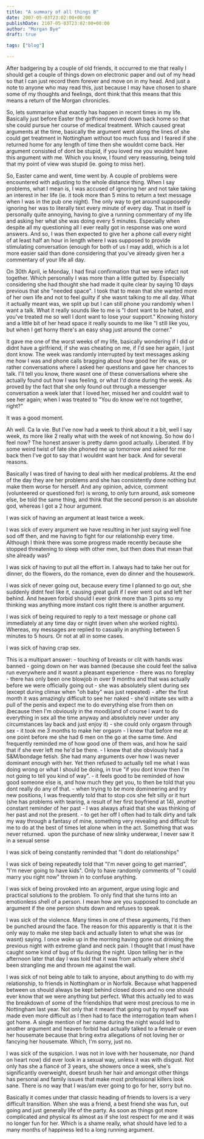 ```yaml
---
title: "A summary of all things B"
date: 2007-05-03T23:02:00+00:00
publishDate: 2107-05-03T23:02:00+00:00
author: "Morgan Bye"
draft: true

tags: ["blog"]

---
```


After badgering by a couple of old friends, it occurred to me that really I should get a couple of things down on electronic paper and out of my head so that I can just record them forever and move on in my head. And just a note to anyone who may read this, just because I may have chosen to share some of my thoughts and feelings, dont think that this means that this means a return of the Morgan chronicles.

So, lets summarise what exactly has happen in recent times in my life. Basically just before Easter the girlfriend moved down back home so that she could pursue her course of medical treatment. Which caused great arguments at the time, basically the argument went along the lines of she could get treatment in Nottingham without too much fuss and I feared if she returned home for any length of time then she wouldnt come back. Her argument consisted of dont be stupid, if you loved me you wouldnt have this argument with me. Which you know, I found very reassuring, being told that my point of view was stupid (ie. going to miss her).

So, Easter came and went, time went by. A couple of problems were encountered with adjusting to the whole distance thing. When I say problems, what I mean is, I was accused of ignoring her and not take taking an interest in her life (ie. it took more than 5 mins to return a text message when I was in the pub one night). The only way to get around supposedly ignoring her was to literally text every minute of every day. That in itself is personally quite annoying, having to give a running commentary of my life and asking her what she was doing every 5 minutes. Especially when despite all my questioning all I ever really got in response was one word answers. And so, I was then expected to give her a phone call every night of at least half an hour in length where I was supposed to provide stimulating conversation (enough for both of us I may add), which is a lot more easier said than done considering that you've already given her a commentary of your life all day.

On 30th April, ie Monday, I had final confirmation that we were infact not together. Which personally I was more than a little gutted by. Especially considering she had thought she had made it quite clear by saying 10 days previous that she "needed space". I took that to mean that she wanted more of her own life and not to feel guilty if she wasnt talking to me all day. What it actually meant was, we split up but I can still phone you randomly when I want a talk. What it really sounds like to me is "I dont want to be hated, and you've treated me so well I dont want to lose your support." Knowing history and a little bit of her head space it really sounds to me like "I still like you, but when I get horny there's an easy shag just around the corner."

It gave me one of the worst weeks of my life, basically wondering if I did or didnt have a girlfriend, if she was cheating on me, if I'd see her again, I just dont know. The week was randomly interrupted by text messages asking me how I was and phone calls bragging about how good her life was, or rather conversations where I asked her questions and gave her chances to talk. I'll tell you know, there wasnt one of these conversations where she actually found out how I was feeling, or what I'd done during the week. As proved by the fact that she only found out through a messenger conversation a week later that I loved her, missed her and couldnt wait to see her again; when I was treated to "You do know we're not together, right?"

It was a good moment.

Ah well. Ca la vie. But I've now had a week to think about it a bit, well I say week, its more like 2 really what with the week of not knowing. So how do I feel now?
The honest answer is pretty damn good actually. Liberated. If by some weird twist of fate she phoned me up tomorrow and asked for me back then I've got to say that I wouldnt want her back. And for several reasons.

Basically I was tired of having to deal with her medical problems. At the end of the day they are her problems and she has consistently done nothing but make them worse for herself. And any opinion, advice, comment (volunteered or questioned for) is wrong, to only turn around, ask someone else, be told the same thing, and think that the second person is an absolute god, whereas I got a 2 hour argument.

I was sick of having an argument at least twice a week.

I was sick of every argument we have resulting in her just saying well fine sod off then, and me having to fight for our relationship every time. Although I think there was some progress made recently because she stopped threatening to sleep with other men, but then does that mean that she already was?

I was sick of having to put all the effort in. I always had to take her out for dinner, do the flowers, do the romance, even do dinner and the housework.

I was sick of never going out, because every time I planned to go out, she suddenly didnt feel like it, causing great guilt if I ever went out and left her behind. And heaven forbid should I ever drink more than 3 pints so my thinking was anything more instant cos right there is another argument.

I was sick of being required to reply to a text message or phone call immediately at any time day or night (even when she worked nights). Whereas, my messages are replied to casually in anything between 5 minutes to 5 hours. Or not at all in some cases.

I was sick of having crap sex.

This is a multi­part answer:
­- touching of breasts or clit with hands was banned
­- going down on her was banned (because she could feel the saliva run everywhere and it wasnt a pleasant experience
­- there was no foreplay
­- there has only been one blowjob in over 9 months and that was actually before we were officially going out
­- she was absolutely silent during sex (except during climax when "oh baby" was just repeated)
­- after the first month it was amazingly difficult to see her naked
­- she'd initiate sex with a pull of the penis and expect me to do everything else from then on (because then I'm obviously in the mood)(and of course I want to do everything in sex all the time anyway and absolutely never under any circumstances lay back and just enjoy it)
­- she could only orgasm through sex
­- it took me 3 months to make her orgasm
­- I knew that before me at one point before me she had 6 men on the go at the same time. And frequently reminded me of how good one of them was, and how he said that if she ever left me he'd be there.
­- I knew that she obviously had a S&M/bondage fetish. She had many arguments over how I was never dominant enough with her. Yet then refused to actually tell me what I was doing wrong or what I should be doing, in true "if you dont know then I'm not going to tell you kind of way".
­- it feels good to be reminded of how good someone else is, and how much they get you, to then be told that you dont really do any of that.
­- when trying to be more domineering and try new positions, I was frequently told that to stop cos she felt silly or it hurt (she has problems with tearing, a result of her first boyfriend at 14), another constant reminder of her past
­- I was always afraid that she was thinking of her past and not the present.
­- to get her off I often had to talk dirty and talk my way through a fantasy of mine, something very revealing and difficult for me to do at the best of times let alone when in the act. Something that was never returned.
­ upon the purchase of new slinky underwear, I never saw it in a sexual sense

I was sick of being constantly reminded that "I dont do relationships"

I was sick of being repeatedly told that "I'm never going to get married", "I'm never going to have kids". Only to have randomly comments of "I could marry you right now" thrown in to confuse anything.

I was sick of being provoked into an argument, argue using logic and practical solutions to the problem. To only find that she turns into an emotionless shell of a person. I mean how are you supposed to conclude an argument if the one person shuts down and refuses to speak.

I was sick of the violence. Many times in one of these arguments, I'd then be punched around the face. The reason for this apparently is that it is the only way to make me step back and actually listen to what she was (or wasnt) saying. I once woke up in the morning having gone out drinking the previous night with extreme gland and neck pain. I thought that I must have caught some kind of bug of flu during the night. Upon telling her in the afternoon later that day I was told that it was from actually where she'd been strangling me and thrown me against the wall.

I was sick of not being able to talk to anyone, about anything to do with my relationship, to friends in Nottingham or in Norfolk. Because what happened between us should always be kept behind closed doors and no one should ever know that we were anything but perfect. What this actually led to was the breakdown of some of the friendships that were most precious to me in Nottingham last year. Not only that it meant that going out by myself was made even more difficult as I then had to face the interrogation team when I got home. A single mention of her name during the night would led to another argument and heaven forbid had actually talked to a female or even her housemate because that bring extra allegations of not loving her or fancying her housemate. Which, I'm sorry, just no.

I was sick of the suspicion. I was not in love with her housemate, nor (hand on heart now) did ever look in a sexual way, unless it was with disgust. Not only has she a fiancé of 3 years, she showers once a week, she's significantly overweight, doesnt brush her hair and amongst other things has personal and family issues that make most professional killers look sane. There is no way that I was/am ever going to go for her, sorry but no.

Basically it comes under that classic heading of friends to lovers is a very difficult transition. When she was a friend, a best friend she was fun, out going and just generally life of the party. As soon as things got more complicated and physical its almost as if she lost respect for me and it was no longer fun for her. Which is a shame really, what should have led to a many months of happiness led to a long running argument.
